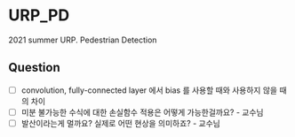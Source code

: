 # URP_PD
2021 summer URP. Pedestrian Detection

## Question
- [ ] convolution, fully-connected layer 에서 bias 를 사용할 때와 사용하지 않을 때의 차이
- [ ] 미분 불가능한 수식에 대한 손실함수 적용은 어떻게 가능한걸까요? - 교수님
- [ ] 발산이라는게 멀까요? 실제로 어떤 현상을 의미하죠? - 교수님
